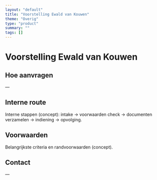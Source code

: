 ```yaml
---
layout: "default"
title: "Voorstelling Ewald van Kouwen"
theme: "Overig"
type: "product"
summary: ""
tags: []
---
```

# Voorstelling Ewald van Kouwen



## Hoe aanvragen
—

## Interne route
Interne stappen (concept): intake → voorwaarden check → documenten verzamelen → indiening → opvolging.

## Voorwaarden
Belangrijkste criteria en randvoorwaarden (concept).

## Contact
—
